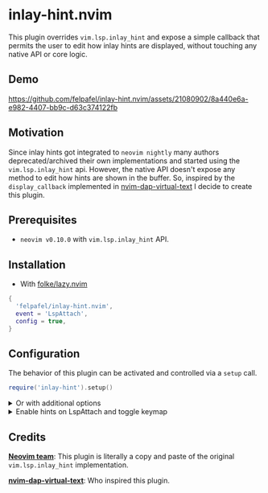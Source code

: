# inlay-hint.nvim

This plugin overrides `vim.lsp.inlay_hint` and expose a simple callback that permits the user to edit how inlay hints are displayed, without touching any native API or core logic.

## Demo

https://github.com/felpafel/inlay-hint.nvim/assets/21080902/8a440e6a-e982-4407-bb9c-d63c374122fb

## Motivation

Since inlay hints got integrated to `neovim nightly` many authors deprecated/archived their own implementations and started using the `vim.lsp.inlay_hint` api. However, the native API doesn't expose any method to edit how hints are shown in the buffer. So, inspired by the `display_callback` implemented in [nvim-dap-virtual-text](https://github.com/theHamsta/nvim-dap-virtual-text) I decide to create this plugin.

## Prerequisites

- `neovim v0.10.0` with `vim.lsp.inlay_hint` API.

## Installation

- With [folke/lazy.nvim](https://github.com/folke/lazy.nvim)

```lua
{
  'felpafel/inlay-hint.nvim',
  event = 'LspAttach',
  config = true,
}
```

## Configuration

The behavior of this plugin can be activated and controlled via a `setup` call.

```lua
require('inlay-hint').setup()
```

<details>
  <summary>
	Or with additional options
  </summary>

> In order get better completions and type hints inside Neovim, please check [folke/neodev.nvim](https://github.com/folke/neodev.nvim).

````lua
require('inlay-hint').setup({
  --- If `override_native_inlay_hint` is set to `false`, you have to manually
  --- attach to lsp-handlers:
  ---
  --- ```lua
  --- local inlay_hint = require('inlay-hint')
  --- inlay_hint.setup({ override_native_inlay_hint = false })
  --- lsp.handler['workspace/inlayHint/refresh'] = function(err, result, ctx, config)
  ---   return inlay_hint.on_refresh(err, result, ctx, config)
  --- end
  --- lsp.handler['textDocument/inlayHint'] = function(...)
  ---   return inlay_hint.on_inlayhint(...)
  --- end
  --- ```
  override_native_inlay_hint = true,
  virt_text_pos = 'eol',
  highlight_group = 'LspInlayHint',
  hl_mode = 'combine',
  display_callback = function(line_hints, options)
    if options.virt_text_pos == 'inline' then
      local lhint = {}
      for _, hint in pairs(line_hints) do
        local text = ''
        local label = hint.label
        if type(label) == 'string' then
          text = label
        else
          for _, part in ipairs(label) do
            text = text .. part.value
          end
        end
        if hint.paddingLeft then
          text = ' ' .. text
        end
        if hint.paddingRight then
          text = text .. ' '
        end
        lhint[#lhint + 1] =
        { text = text, col = hint.position.character }
      end
      return lhint
    elseif
      options.virt_text_pos == 'eol'
      or options.virt_text_pos == 'right_align'
    then
      local k1 = {}
      local k2 = {}
      table.sort(line_hints, function(a, b)
        return a.position.character < b.position.character
      end)
      for _, hint in pairs(line_hints) do
        local label = hint.label
        local kind = hint.kind
        local text = ''
        if type(label) == 'string' then
          text = label
        else
          for _, part in ipairs(label) do
            text = text .. part.value
          end
        end
        if kind == 1 then
          k1[#k1 + 1] = text:gsub('^:%s*', '')
        else
          k2[#k2 + 1] = text:gsub(':$', '')
        end
      end
      local text = ''
      if #k1 > 0 then
        text = '=> ' .. table.concat(k1, ',')
      end
      if #k2 > 0 then
        text = '<- (' .. table.concat(k2, ',') .. ')'
      end
      return text
    end
    return nil
  end,
})
````

</details>

<details>
  <summary>
      Enable hints on LspAttach and toggle keymap
  </summary>

```lua
vim.api.nvim_create_autocmd('LspAttach', {
callback = function(args)
  local bufnr = args.buf ---@type number
  local client = vim.lsp.get_client_by_id(args.data.client_id)
  if client.supports_method('textDocument/inlayHint') then
    vim.lsp.inlay_hint.enable(true, { bufnr = bufnr })
    vim.keymap.set('n', '<leader>uh', function()
      vim.lsp.inlay_hint.enable(
        not vim.lsp.inlay_hint.is_enabled(bufnr),
        { bufnr = bufnr }
      )
    end, { buffer = bufnr })
  end
end,
})
```

</details>

## Credits

**[Neovim team](https://github.com/orgs/neovim/people)**: This plugin is literally a copy and paste of the original `vim.lsp.inlay_hint` implementation.

**[nvim-dap-virtual-text](https://github.com/theHamsta/nvim-dap-virtual-text)**: Who inspired this plugin.
